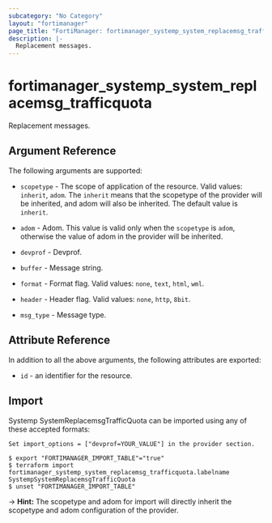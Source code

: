 ```yaml
---
subcategory: "No Category"
layout: "fortimanager"
page_title: "FortiManager: fortimanager_systemp_system_replacemsg_trafficquota"
description: |-
  Replacement messages.
---
```


# fortimanager_systemp_system_replacemsg_trafficquota
Replacement messages.

## Argument Reference


The following arguments are supported:

* `scopetype` - The scope of application of the resource. Valid values: `inherit`, `adom`. The `inherit` means that the scopetype of the provider will be inherited, and adom will also be inherited. The default value is `inherit`.
* `adom` - Adom. This value is valid only when the `scopetype` is `adom`, otherwise the value of adom in the provider will be inherited.
* `devprof` - Devprof.

* `buffer` - Message string.
* `format` - Format flag. Valid values: `none`, `text`, `html`, `wml`.

* `header` - Header flag. Valid values: `none`, `http`, `8bit`.

* `msg_type` - Message type.


## Attribute Reference

In addition to all the above arguments, the following attributes are exported:
* `id` - an identifier for the resource.

## Import

Systemp SystemReplacemsgTrafficQuota can be imported using any of these accepted formats:
```
Set import_options = ["devprof=YOUR_VALUE"] in the provider section.

$ export "FORTIMANAGER_IMPORT_TABLE"="true"
$ terraform import fortimanager_systemp_system_replacemsg_trafficquota.labelname SystempSystemReplacemsgTrafficQuota
$ unset "FORTIMANAGER_IMPORT_TABLE"
```
-> **Hint:** The scopetype and adom for import will directly inherit the scopetype and adom configuration of the provider.
